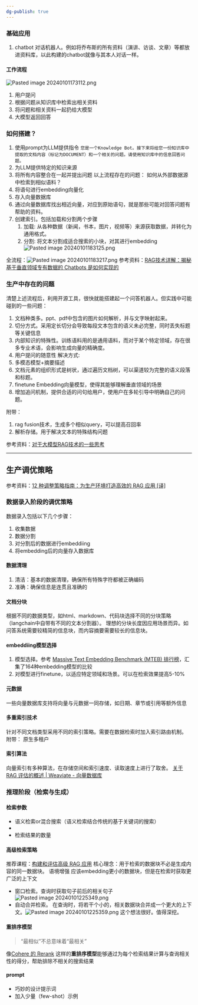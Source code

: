 ```yaml
---
dg-publish: true
---
```


### 基础应用
1. chatbot
对话机器人。例如将乔布斯的所有资料（演讲、访谈、文章）等都放进资料库，以此构建的chatbot就像与其本人对话一样。

#### 工作流程
![Pasted image 20240101173112.png](/img/user/%E6%94%B6%E9%9B%86%E7%AE%B1/attachments/Pasted%20image%2020240101173112.png)
1. 用户提问
2. 根据问题从知识库中检索出相关资料
3. 将问题和相关资料一起扔给大模型
4. 大模型返回回答

### 如何搭建？
1. 使用prompt为LLM提供指令 
	`您是一个Knowledge Bot。接下来将给您一份知识库中提取的文档内容（标记为DOCUMENT）和一个相关的问题。请使用知识库中的信息回答问题。`
2. 为LLM提供特定的知识来源
3. 将所有内容整合在一起并提出问题
以上流程存在的问题：
如何从外部数据源中检索到相似语料？
1. 将语句进行embedding向量化
2. 存入向量数据库
3. 通过向量数据库找出相近向量，对应到原始语句，就是那些可能对回答问题有帮助的资料。
4. 创建索引。包括加载和分割两个步骤
	1. 加载: 从各种数据（新闻，书本，图片，视频等）来源获取数据，并转化为通用格式。
	2. 分割: 将文本分割成适合搜索的小块，对其进行embedding
	![Pasted image 20240101183125.png](/img/user/%E6%94%B6%E9%9B%86%E7%AE%B1/attachments/Pasted%20image%2020240101183125.png)

全流程：![Pasted image 20240101183217.png](/img/user/%E6%94%B6%E9%9B%86%E7%AE%B1/attachments/Pasted%20image%2020240101183217.png)
参考资料：[RAG技术详解：揭秘基于垂直领域专有数据的 Chatbots 是如何实现的](https://xie.infoq.cn/article/b2fd611fc9a60a183d157b456)

### 生产中存在的问题
清楚上述流程后，利用开源工具，很快就能搭建起一个问答机器人。但实践中可能碰到的一些问题：
1. 文档种类多。ppt、pdf中包含的图片如何解析，并与文字映射起来。
2. 切分方式。采用定长切分会导致每段文本包含的语义未必完整，同时丢失标题等关键信息
3. 内部知识的特殊性。训练语料用的是通用语料，而对于某个特定领域，存在很多专业术语，会影响生成向量的精确度。
4. 用户提问的随意性
解决方式:
1. 多模态模型+摘要描述
2. 文档元素的组织形式是树状，通过遍历文档树，可以渠道较为完整的语义段落和标题。
3. finetune Embedding向量模型，使得其能够理解垂直领域的场景
4. 增加追问机制，提供合适的问句给用户，使用户在多轮引导中明确自己的问题。

附带：
1. rag fusion技术，生成多个相似query，可以提高召回率
2. 解析存储。用于解决文本的特殊结构问题


参考资料：[对于大模型RAG技术的一些思考](https://zhuanlan.zhihu.com/p/670432927?utm_id=0)

---
## 生产调优策略

参考资料：[12 种调整策略指南：为生产环境打造高效的 RAG 应用 [译]](https://baoyu.io/translations/rag/a-guide-on-12-tuning-strategies-for-production-ready-rag-applications#ingestion-stage)
### 数据录入阶段的调优策略
数据录入包括以下几个步骤：
1. 收集数据
2. 数据分割
3. 对分割后的数据进行embeddiing
4. 将embedding后的向量存入数据库

#### 数据清理
1. 清洁：基本的数据清理，确保所有特殊字符都被正确编码
2. 准确：确保信息是连贯且准确的
#### 文档分块
根据不同的数据类型，如html、markdown、代码块选择不同的分块策略（langchain中自带有不同的文本分割器）。
理想的分块长度因应用场景而异。如问答系统需要较精简的信息块，而内容摘要需要较长的信息块。

#### embeddiing模型选择
1. 模型选择。参考 [Massive Text Embedding Benchmark (MTEB) 排行榜](https://huggingface.co/spaces/mteb/leaderboard)，汇集了164种embedding模型的比较
2. 对模型进行finetune，以适应特定领域和场景。可以在检索效果提高5-10%
#### 元数据
一些向量数据库支持将向量与元数据一同存储，如日期、章节或引用等额外信息
#### 多重索引技术
针对不同文档类型采用不同的索引策略。需要在数据检索时加入索引路由机制。
附带： 原生多租户

#### 索引算法
向量索引有多种算法，在存储空间和索引速度、读取速度上进行了取舍。
[关于 RAG 评估的概述 | Weaviate - 向量数据库](https://weaviate.io/blog/rag-evaluation?source=post_page-----7ca646833439--------------------------------#indexing-knobs)

### 推理阶段（检索与生成）

#### 检索参数
* 语义检索or混合搜索（语义检索结合传统的基于关键词的搜索）
* 
* 检索结果的数量

#### 高级检索策略
推荐课程：[构建和评估高级 RAG 应用](https://www.deeplearning.ai/short-courses/building-evaluating-advanced-rag/?source=post_page-----7ca646833439--------------------------------)
核心理念：用于检索的数据块不必是生成内容的同一数据块。
语境增强
应该embedding更小的数据块，但是在检索时获取更广泛的上下文
* 窗口检索。查询时获取句子前后的相关句子![Pasted image 20240101225349.png](/img/user/%E6%94%B6%E9%9B%86%E7%AE%B1/attachments/Pasted%20image%2020240101225349.png)
* 自动合并检索。 在查询时，将若干个小的，相关数据块合并成一个更大的上下文。![Pasted image 20240101225359.png](/img/user/%E6%94%B6%E9%9B%86%E7%AE%B1/attachments/Pasted%20image%2020240101225359.png)
这个想法很好。值得深挖。
#### 重排序模型
>“最相似”不总意味着“最相关”

像[Cohere 的 Rerank](https://cohere.com/rerank?ref=txt.cohere.com&__hstc=14363112.8fc20f6b1a1ad8c0f80dcfed3741d271.1697800567394.1701091033915.1701173515537.7&__hssc=14363112.1.1701173515537&__hsfp=3638092843) 这样的**重排序模型**能够通过为每个检索结果计算与查询相关性的得分，帮助排除不相关的搜索结果
#### prompt
* 巧妙的设计提示词
* 加入少量（few-shot）示例